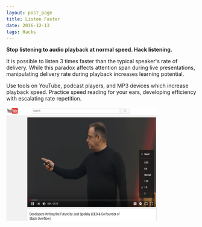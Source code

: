 ```yaml
---
layout: post_page
title: Listen Faster 
date: 2016-12-13
tags: Hacks
---
```

**Stop listening to audio playback at normal speed. Hack listening.**

It is possible to listen 3 times faster than the typical speaker's rate of delivery. While this paradox affects attention span during live presentations, manipulating delivery rate during playback increases learning potential.

Use tools on YouTube, podcast players, and MP3 devices which increase playback speed. Practice speed reading for your ears, developing efficiency with escalating rate repetition.
<br><br>
<img class="postIMG" height="300" width="400" src="./images/IncreaseRate.jpg"/>
